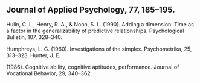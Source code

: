 ## Journal of Applied Psychology, 77, 185–195.

Hulin, C. L., Henry, R. A., & Noon, S. L. (1990). Adding a dimension: Time as a factor in the generalizability of predictive relationships. Psychological Bulletin, 107, 328–340.

Humphreys, L. G. (1960). Investigations of the simplex. Psychometrika, 25, 313–323. Hunter, J. E.

(1986). Cognitive ability, cognitive aptitudes, performance. Journal of Vocational Behavior, 29, 340–362.
